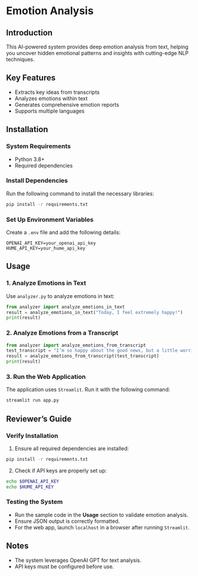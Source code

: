 # Emotion Analysis 

## Introduction

This AI-powered system provides deep emotion analysis from text, helping you uncover hidden emotional patterns and insights with cutting-edge NLP techniques.

## Key Features

- Extracts key ideas from transcripts
- Analyzes emotions within text
- Generates comprehensive emotion reports
- Supports multiple languages

## Installation

### System Requirements

- Python 3.8+
- Required dependencies

### Install Dependencies

Run the following command to install the necessary libraries:

```bash
pip install -r requirements.txt
```

### Set Up Environment Variables

Create a `.env` file and add the following details:

```
OPENAI_API_KEY=your_openai_api_key
HUME_API_KEY=your_hume_api_key
```

## Usage

### 1. Analyze Emotions in Text

Use `analyzer.py` to analyze emotions in text:

```python
from analyzer import analyze_emotions_in_text
result = analyze_emotions_in_text("Today, I feel extremely happy!")
print(result)
```

### 2. Analyze Emotions from a Transcript

```python
from analyzer import analyze_emotions_from_transcript
test_transcript = "I’m so happy about the good news, but a little worried about the future."
result = analyze_emotions_from_transcript(test_transcript)
print(result)
```

### 3. Run the Web Application

The application uses `Streamlit`. Run it with the following command:

```bash
streamlit run app.py
```

## Reviewer’s Guide

### Verify Installation

1. Ensure all required dependencies are installed:

```bash
pip install -r requirements.txt
```

2. Check if API keys are properly set up:

```bash
echo $OPENAI_API_KEY
echo $HUME_API_KEY
```

### Testing the System

- Run the sample code in the **Usage** section to validate emotion analysis.
- Ensure JSON output is correctly formatted.
- For the web app, launch `localhost` in a browser after running `Streamlit`.



## Notes

- The system leverages OpenAI GPT for text analysis.
- API keys must be configured before use.

